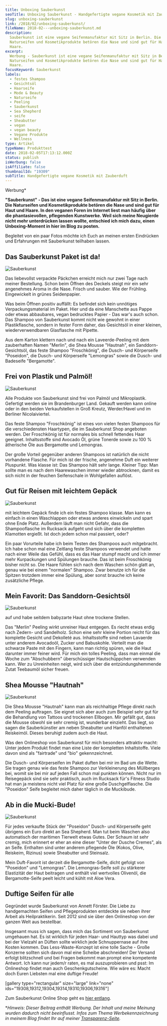```yaml
---
title: Unboxing Sauberkunst
seoTitle: Unboxing Sauberkunst - Handgefertigte vegane Kosmetik mit Zauberduft
slug: unboxing-sauberkunst
link: /2018/02/unboxing-sauberkunst/
fileName: 2018-02---unboxing-sauberkunst.md
description:
  Sauberkunst ist eine vegane Seifenmanufaktur mit Sitz in Berlin. Die
  Naturseifen und Kosmetikprodukte betören die Nase und sind gut für Haut und
  Haare.
excerpt:
  Werbung - Sauberkunst ist eine vegane Seifenmanufaktur mit Sitz in Berlin. Die
  Naturseifen und Kosmetikprodukte betören die Nase und sind gut für Haut und
  Haare.
focusKeyword: Sauberkunst
labels:
  - festes Shampoo
  - Gesichtsöl
  - Haarseife
  - Mode & Beauty
  - Naturseife
  - Peeling
  - Sauberkunst
  - Sea Shepherd
  - seife
  - Sheabutter
  - vegan
  - vegan beauty
  - Vegane Produkte
  - Wellness
type: Artikel
typeName: Produkttest
date: 2018-02-05T17:13:12.000Z
status: publish
isWerbung: false
isAffiliate: false
thumbnailId: "19309"
subTitle: Handgefertigte vegane Kosmetik mit Zauberduft
---
```


Werbung\*

<strong>"Sauberkunst" - Das ist eine vegane Seifenmanufaktur mit Sitz in Berlin.
Die Naturseifen und Kosmetikprodukte betören die Nase und sind gut für Haut und
Haare. In den veganen Foren im Internet liest man häufig über die
phantasievollen, pflegenden Kunstwerke. Weil sich meine Neugierde nicht mehr
unterdrücken lassen wollte, entschied ich mich dazu, einen Unboxing-Moment in
hier im Blog zu posten.</strong>

Begleitet von ein paar Fotos möchte ich Euch an meinen ersten Eindrücken und
Erfahrungen mit Sauberkunst teilhaben lassen.

## Das Sauberkunst Paket ist da!

![Sauberkunst](http://cardamonchai.com/wp-content/uploads/2018/01/39847370992_0ddb8d188c_z-300x200.jpg)

Das liebevollst verpackte Päckchen erreicht mich nur zwei Tage nach meiner
Bestellung. Schon beim Öffnen des Deckels steigt mir ein sehr angenehmes Aroma
in die Nase. Frisch und sauber. Wie der Frühling. Eingewickelt in grünes
Seidenpapier.

Was beim Öffnen positiv auffällt: Es befindet sich kein unnötiges
Verpackungsmaterial im Paket. Hier und da eine Manschette aus Pappe oder etwas
abbaubares, vegan bedrucktes Papier - Das war's auch schon. Das Shampoo von
Sauberkunst kommt nicht wie gewohnt in einer Plastikflasche, sondern in fester
Form daher, das Gesichtsöl in einer kleinen, wiederverwendbaren Glasflasche mit
Pipette.

Aus dem Karton klettern nach und nach ein Laveerde-Peeling mit dem zauberhaften
Namen "Merlin", die Shea Mousse "Hautnah", ein Sanddorn-Gesichtsöl, das feste
Shampoo "Froschkönig", die Dusch- und Körperseife "Poseidon", die Dusch- und
Körperseife "Lemongras" sowie die Dusch- und Badeseife "Bergamotte".

## Frei von Plastik und Palmöl!

![Sauberkunst](http://cardamonchai.com/wp-content/uploads/2018/01/26006497548_1f033b7aaf_z-300x200.jpg)

Alle Produkte von Sauberkunst sind frei von Palmöl und Mikroplastik. Gefertigt
werden sie im Brandenburger Land. Gekauft werden kann online oder in den beiden
Verkaufstellen in Groß Kreutz, Werder/Havel und im Berliner Nicolaiviertel.

Das feste Shampoo "Froschkönig" ist eines von vielen festen Shampoos für die
verschiedensten Haartypen, die im Sauberkunst Shop angeboten werden. Der
Froschkönig ist für normales bis schnell fettendes Haar geeignet. Inhaltsstoffe
sind Avocado Öl, grüne Tonerde sowie zu 100 % ätherische Öle aus Bergamotte und
Lemongras.

Der große Vorteil gegenüber anderen Shampoos ist natürlich die nicht vorhandene
Flasche. Für mich ist der frische, angenehme Duft ein weiterer Pluspunkt. Was
klasse ist: Das Shampoo hält sehr lange. Kleiner Tipp: Man sollte man es nach
dem Haarewaschen immer wieder abtrocknen, damit es sich nicht in der feuchen
Seifenschale in Wohlgefallen auflöst.

## Gut für Reisen mit leichtem Gepäck

![Sauberkunst](http://cardamonchai.com/wp-content/uploads/2018/01/25008095327_de7c0c745a_z-300x200.jpg)

mit leichtem Gepäck finde ich ein festes Shampoo klasse. Man kann es einfach in
einen Waschlappen oder etwas anderes einwickeln und spart ohne Ende Platz.
Außerdem läuft man nicht Gefahr, dass die Shampooflasche im Rucksack aufgeht und
sich über die kompletten Klamotten ergießt. Ist doch jedem schon mal passiert,
oder?

Ein paar Vorurteile habe ich beim Testen des Shampoos auch mitgebracht. Ich habe
schon mal eine Zeitlang feste Shampoos verwendet und hatte nach einer Weile das
Gefühl, dass es das Haar stumpf macht und ich immer mehr Kurpackungen und
Spülungen brauche. Das ist beim Froschkönig bisher nicht so. Die Haare fühlen
sich nach dem Waschen schön glatt an, genau wie bei einem "normalen" Shampoo.
Zwar benutze ich für die Spitzen trotzdem immer eine Spülung, aber sonst brauche
ich keine zusätzliche Pflege.

## Mein Favorit: Das Sanddorn-Gesichtsöl

![Sauberkunst](http://cardamonchai.com/wp-content/uploads/2018/01/26006529588_b8d8ba4e32_z-300x200.jpg)

auf und habe seitdem babyzarte Haut ohne trockene Stellen.

Das "Merlin" Peeling wirkt unreiner Haut entgegen. Es riecht etwas erdig nach
Zedern- und Sandelholz. Schon eine sehr kleine Portion reicht für das komplette
Gesicht und Dekolleté aus. Inhaltsstoffe sind neben Lavaerde unter anderem
Avocadoöl, Zucker und Babuskohle. Verteilt man die schwarze Paste mit den
Fingern, kann man richtig spüren, wie die Haut darunter immer feiner wird. Für
mich ein tolles Peeling, dass man einmal die Woche zum "Abschubbern"
überschüssiger Hautschüppchen verwenden kann. Wer zu Unreinheiten neigt, wird
sich über die entzündungshemmende Zutat Teebaumöl sicher freuen.

## Shea Mousse "Hautnah"

![Sauberkunst](http://cardamonchai.com/wp-content/uploads/2018/01/26006532538_0236c4cf8d_z-300x200.jpg)

Die Shea Mousse "Hautnah" kann man als reichhaltige Pflege direkt nach dem
Peeling auftragen. Sie eignet sich aber auch zum Beispiel sehr gut für die
Behandlung von Tattoos und trockenen Ellbogen. Mir gefällt gut, dass die Mousse
obwohl sie sehr cremig ist, wunderbar einzieht. Das liegt, so sagen die
Sauberkünstler am neben Sheabutter und Hanföl enthaltenen Reiskeimöl. Dieses
beruhigt zudem auch die Haut.

Was den Onlineshop von Sauberkunst für mich besonders attraktiv macht: Unter
jedem Produkt findet man eine Liste der kompletten Inhaltstoffe. Viele davon
sind als "fairtrade" und "bio" gekennzeichnet.

Die Dusch- und Körperseifen im Paket duften bei mir im Bad um die Wette. Sie
tragen genau wie das feste Shampoo zur Verkleinerung des Müllberges bei, womit
sie bei mir auf jeden Fall schon mal punkten können. Nicht nur im Reisegepäck
sind sie sehr praktisch, auch im Rucksack für's Fitness Studio hat man ja
meistens nicht viel Platz für eine große Duschgelflasche. Die "Poseidon" Seife
begleitet mich daher täglich in die Muckibude.

## Ab in die Mucki-Bude!

![Sauberkunst](http://cardamonchai.com/wp-content/uploads/2018/01/39847363092_3c3da7a3a9_z-300x200.jpg)

Für jedes verkaufte Stück der "Poseidon" Dusch- und Körperseife geht übrigens
ein Euro direkt an Sea Shepherd. Man tut beim Waschen also automatisch der
maritimen Tierwelt etwas Gutes. Der Schaum ist sehr cremig, mich erinnert er
eher an eine dieser "Unter der Dusche Cremes", als an Seife. Enthalten sind
unter anderem pflegende Öle (Kokos, Olive, Reiskeim, Rizinus) sowie Sheabutter
und Steinsalz.

Mein Duft-Favorit ist derzeit die Bergamotte-Seife, dicht gefolgt von "Poseidon"
und "Lemongras". Die Lemongras-Seife soll zu stärkerer Elastizität der Haut
beitragen und enthält viel wertvolles Olivenöl, die Bergamotte-Seife peelt
leicht und kühlt mit Aloe Vera.

## Duftige Seifen für alle

Gegründet wurde Sauberkunst von Annett Förster. Die Liebe zu handgemachten
Seifen und Pflegeprodukten entdeckte sie neben ihrer Arbeit als Heilpraktikerin.
Seit 2012 sind sie über den Onlineshop von der ganzen Welt aus bestellbar.

Insgesamt muss ich sagen, dass mich das Sortiment von Sauberkunst umgehauen hat.
Es ist wirklich für jeden Haar- und Hauttyp was dabei und bei der Vielzahl an
Düften sollte wirklich jede Schnuppernase auf ihre Kosten kommen. Das
Less-Waste-Konzept ist eine tolle Sache - Große Konzerne sollten sich davon mal
eine Scheibe abschneiden! Der Versand erfolgt blitzschnell und bei Fragen
bekommt man prompt eine kompetente Antwort. Ich kann nur jedem/r raten, es mal
auszuprobieren und psst: Im Onlineshop findet man auch Geschenkgutscheine. Wie
wäre es: Macht doch Euren Liebsten mal eine duftige Freude!

[gallery type="rectangular" size="large" link="none"
ids="19308,19312,19304,19314,19310,19306,19316"]

Zum Sauberkunst Online Shop geht es
<a href="http://www.sauberkunst.de/epages/es948784.sf/de_DE/?ObjectPath=/Shops/es948784/Categories" target="_blank" rel="noopener">hier
entlang</a>.

\*<em>Hinweis: Dieser Beitrag enthält Werbung. Der Inhalt und meine Meinung
wurden dadurch nicht beeinflusst. Infos zum Thema Werbekennzeichnung in meinem
Blog findet Ihr auf meiner
<a href="https://cardamonchai.com/werbung/">Transparenz-Seite</a>.</em>
